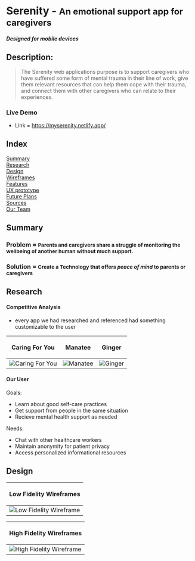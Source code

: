 # Serenity - <span style="font-size: smaller">An emotional support app for caregivers</span>

#### <em>Designed for mobile devices</em> 

## Description:
> The Serenity web applications purpose is to support caregivers who have suffered some form of mental trauma in their line of work, give them relevant resources that can help them cope with their trauma, and connect them with other caregivers who can relate to their experiences.  

### Live Demo 
- Link = https://myserenity.netlify.app/

## Index
[Summary](#summary)<br> 
[Research](#research)<br> 
[Design](#design)<br> 
[Wireframes](#wireframes)<br> 
[Features](#features)<br>
[UX prototype](#ux-prototype)<br>
[Future Plans](#future-plans)<br>
[Sources](#sources)<br>
[Our Team](#our-team)<br>


## Summary

### Problem = <span style="font-size: smaller">Parents and caregivers share a struggle of monitoring the wellbeing of another human without much support.

### Solution = <span style="font-size: smaller">Create a **Technology that offers *peace of mind* to parents or caregivers**</span>


## Research
#### Competitive Analysis
- every app we had researched and referenced had something customizable to the user 

| <p align="center">Caring For You</p> | <p align="center">Manatee</p> | <p align="center">Ginger</p> |
|---|---|---|
| <img src="https://user-images.githubusercontent.com/14338321/123141260-35b78f00-d426-11eb-8bb9-b0adbb62e109.png" alt="Caring For You"> | <img src="https://user-images.githubusercontent.com/14338321/123141290-3c460680-d426-11eb-9ddf-30432e18f6bf.png" alt="Manatee"> | <img src="https://user-images.githubusercontent.com/14338321/123141335-47009b80-d426-11eb-8126-2970adc1a442.png" alt="Ginger"> |

#### Our User
Goals:
- Learn about good self-care practices
- Get support from people in the same situation
- Recieve mental health support as needed

Needs:
- Chat with other healthcare workers
- Maintain anonymity for patient privacy
- Access personalized informational resources


## Design

| <p align="center">**Low Fidelity Wireframes**</p> | 
| --- | 
| <img src="https://user-images.githubusercontent.com/14338321/123172642-66f68600-d44b-11eb-9980-89dabe3576e6.png" alt="Low Fidelity Wireframe"> | 

| <p align="center">**High Fidelity Wireframes**</p> |
| --- |
| <img src="https://user-images.githubusercontent.com/14338321/123173509-b5585480-d44c-11eb-9c82-6822937ca807.png" alt="High Fidelity Wireframe"> | 
 
